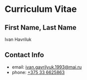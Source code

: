 # Curriculum Vitae



## First Name, Last Name
Ivan Havriluk

## Contact Info
* email: <ivan.gavrilyuk.1993@mai.ru>
* phone: [+375 33 6625863](tel:37533662586)
